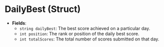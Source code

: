 # DailyBest (Struct)

- **Fields**:
  - `string dailyBest`: The best score achieved on a particular day.
  - `int position`: The rank or position of the daily best score.
  - `int totalScores`: The total number of scores submitted on that day.
